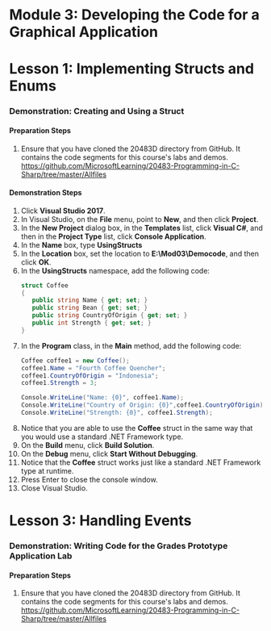 # Module 3:  Developing the Code for a Graphical Application

# Lesson 1:  Implementing Structs and Enums

### Demonstration: Creating and Using a Struct

#### Preparation Steps

1. Ensure that you have cloned the 20483D directory from GitHub. It contains the code segments for this course's labs and demos. https://github.com/MicrosoftLearning/20483-Programming-in-C-Sharp/tree/master/Allfiles


#### Demonstration Steps

1.  Click **Visual Studio 2017**.
2.  In Visual Studio, on the **File** menu, point to **New**, and then click
    **Project**.
3.  In the **New Project** dialog box, in the **Templates** list, click **Visual
    C\#**, and then in the **Project Type** list, click **Console Application**.
4.  In the **Name** box, type **UsingStructs**
5.  In the **Location** box, set the location to **E:\\Mod03\\Democode**, and
    then click **OK**.
6.  In the **UsingStructs** namespace, add the following code:
    ```cs
    struct Coffee
    {
       public string Name { get; set; }
       public string Bean { get; set; }
       public string CountryOfOrigin { get; set; }
       public int Strength { get; set; } 
    }
    ```
7.	In the **Program** class, in the **Main** method, add the following code:
    ```cs
    Coffee coffee1 = new Coffee();
    coffee1.Name = "Fourth Coffee Quencher";
    coffee1.CountryOfOrigin = "Indonesia";
    coffee1.Strength = 3;

    Console.WriteLine("Name: {0}", coffee1.Name);
    Console.WriteLine("Country of Origin: {0}",coffee1.CountryOfOrigin);
    Console.WriteLine("Strength: {0}", coffee1.Strength);
    ```
8.  Notice that you are able to use the **Coffee** struct in the same way that
    you would use a standard .NET Framework type.
9.  On the **Build** menu, click **Build Solution**.
10.  On the **Debug** menu, click **Start Without Debugging**.
11.  Notice that the **Coffee** struct works just like a standard .NET Framework
    type at runtime.
12.  Press Enter to close the console window.
13.  Close Visual Studio.



# Lesson 3:  Handling Events

### Demonstration: Writing Code for the Grades Prototype Application Lab

#### Preparation Steps

1. Ensure that you have cloned the 20483D directory from GitHub. It contains the code segments for this course's labs and demos. https://github.com/MicrosoftLearning/20483-Programming-in-C-Sharp/tree/master/Allfiles


